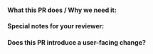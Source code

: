 <!--  Thanks for sending a pull request! 
If this is your first time, please read our contributor guidelines: https://github.com/Dynatrace/dynatrace-configuration-as-code/blob/main/CONTRIBUTING.md

Before submitting this PR please make sure that:
1. Your code builds without any errors or warnings
2. Your code is covered by unit tests
3. Your branch is rebased on top of current main (`git pull --rebase origin main`)
-->

#### What this PR does / Why we need it:

#### Special notes for your reviewer:

#### Does this PR introduce a user-facing change?
<!--
If no, just write "NONE" or leave this section empty.
If yes, state how the user is impacted by your changes.
-->
